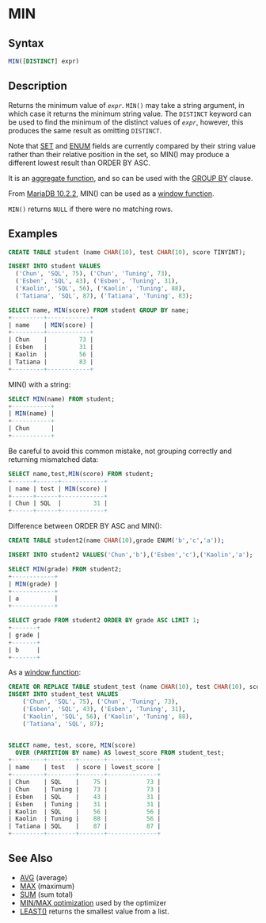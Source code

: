 # MIN

## Syntax

```sql
MIN([DISTINCT] expr)
```

## Description

Returns the minimum value of <em>`expr`</em>. `MIN()` may take a string
argument, in which case it returns the minimum string value. The `DISTINCT`
keyword can be used to find the minimum of the distinct values of <em>`expr`</em>,
however, this produces the same result as omitting `DISTINCT`.

Note that [SET](/sql-statements-structure/sql-statements/administrative-sql-statements/set-commands/set) and [ENUM](/columns-storage-engines-and-plugins/data-types/string-data-types/enum) fields are currently compared by their string value rather than their relative position in the set, so MIN() may produce a different lowest result than ORDER BY ASC.

It is an [aggregate function](/built-in-functions/aggregate-functions), and so can be used with the [GROUP BY](/sql-statements-structure/sql-statements/data-manipulation/selecting-data/group-by) clause.

From [MariaDB 10.2.2](/kb/en/mariadb-1022-release-notes/), MIN() can be used as a [window function](/built-in-functions/special-functions/window-functions).

`MIN()` returns `NULL` if there were no matching rows.

## Examples

```sql
CREATE TABLE student (name CHAR(10), test CHAR(10), score TINYINT); 

INSERT INTO student VALUES 
  ('Chun', 'SQL', 75), ('Chun', 'Tuning', 73), 
  ('Esben', 'SQL', 43), ('Esben', 'Tuning', 31), 
  ('Kaolin', 'SQL', 56), ('Kaolin', 'Tuning', 88), 
  ('Tatiana', 'SQL', 87), ('Tatiana', 'Tuning', 83);

SELECT name, MIN(score) FROM student GROUP BY name;
+---------+------------+
| name    | MIN(score) |
+---------+------------+
| Chun    |         73 |
| Esben   |         31 |
| Kaolin  |         56 |
| Tatiana |         83 |
+---------+------------+
```

MIN() with a string:

```sql
SELECT MIN(name) FROM student;
+-----------+
| MIN(name) |
+-----------+
| Chun      |
+-----------+
```

Be careful to avoid this common mistake, not grouping correctly and returning mismatched data:

```sql
SELECT name,test,MIN(score) FROM student;
+------+------+------------+
| name | test | MIN(score) |
+------+------+------------+
| Chun | SQL  |         31 |
+------+------+------------+
```

Difference between ORDER BY ASC and MIN():

```sql
CREATE TABLE student2(name CHAR(10),grade ENUM('b','c','a'));

INSERT INTO student2 VALUES('Chun','b'),('Esben','c'),('Kaolin','a');

SELECT MIN(grade) FROM student2;
+------------+
| MIN(grade) |
+------------+
| a          |
+------------+

SELECT grade FROM student2 ORDER BY grade ASC LIMIT 1;
+-------+
| grade |
+-------+
| b     |
+-------+
```

As a [window function](/built-in-functions/special-functions/window-functions):

```sql
CREATE OR REPLACE TABLE student_test (name CHAR(10), test CHAR(10), score TINYINT);
INSERT INTO student_test VALUES 
    ('Chun', 'SQL', 75), ('Chun', 'Tuning', 73), 
    ('Esben', 'SQL', 43), ('Esben', 'Tuning', 31), 
    ('Kaolin', 'SQL', 56), ('Kaolin', 'Tuning', 88), 
    ('Tatiana', 'SQL', 87);


SELECT name, test, score, MIN(score) 
  OVER (PARTITION BY name) AS lowest_score FROM student_test;
+---------+--------+-------+--------------+
| name    | test   | score | lowest_score |
+---------+--------+-------+--------------+
| Chun    | SQL    |    75 |           73 |
| Chun    | Tuning |    73 |           73 |
| Esben   | SQL    |    43 |           31 |
| Esben   | Tuning |    31 |           31 |
| Kaolin  | SQL    |    56 |           56 |
| Kaolin  | Tuning |    88 |           56 |
| Tatiana | SQL    |    87 |           87 |
+---------+--------+-------+--------------+
```

## See Also

- [AVG](/built-in-functions/aggregate-functions/avg) (average)
- [MAX](/built-in-functions/aggregate-functions/max) (maximum)
- [SUM](/built-in-functions/aggregate-functions/sum) (sum total)
- [MIN/MAX optimization](/replication/optimization-and-tuning/query-optimizations/minmax-optimization) used by the optimizer
- [LEAST()](/sql-statements-structure/operators/comparison-operators/least) returns the smallest value from a list.